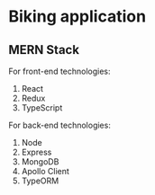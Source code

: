 # Biking application

## MERN Stack

For front-end technologies:

1. React
2. Redux
3. TypeScript

For back-end technologies:

1. Node
2. Express
3. MongoDB
4. Apollo Client
5. TypeORM
